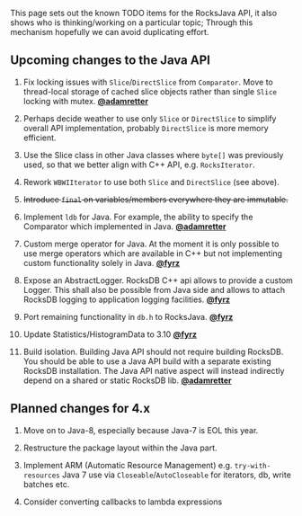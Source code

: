 This page sets out the known TODO items for the RocksJava API, it also shows who is thinking/working on a particular topic; Through this mechanism hopefully we can avoid duplicating effort.

## Upcoming changes to the Java API

1. Fix locking issues with `Slice`/`DirectSlice` from `Comparator`. Move to thread-local storage of cached slice objects rather than single `Slice` locking with mutex.
**[@adamretter](https://github.com/adamretter)**

  1. Perhaps decide weather to use only `Slice` or `DirectSlice` to simplify overall API implementation, probably `DirectSlice` is more memory efficient.

  2. Use the Slice class in other Java classes where `byte[]` was previously used, so that we better align with C++ API, e.g. `RocksIterator`.

2. Rework `WBWIIterator` to use both `Slice` and `DirectSlice` (see above).

3. ~~Introduce `final` on variables/members everywhere they are immutable.~~

4. Implement `ldb` for Java. For example, the ability to specify the Comparator which implemented in Java.
**[@adamretter](https://github.com/adamretter)**

5. Custom merge operator for Java. At the moment it is only possible to use merge operators which are available in C++ but not implementing custom functionality solely in Java.
**[@fyrz](https://github.com/fyrz)**

6. Expose an AbstractLogger. RocksDB C++ api allows to provide a custom Logger. This shall also be possible from Java side and allows to attach RocksDB logging to application logging facilities.
**[@fyrz](https://github.com/fyrz)**

7. Port remaining functionality in `db.h` to RocksJava.
**[@fyrz](https://github.com/fyrz)**

8. Update Statistics/HistogramData to 3.10
**[@fyrz](https://github.com/fyrz)**

9. Build isolation. Building Java API should not require building RocksDB. You should be able to use a Java API build with a separate existing RocksDB installation. The Java API native aspect will instead indirectly depend on a shared or static RocksDB lib.
**[@adamretter](https://github.com/adamretter)**

## Planned changes for 4.x

1. Move on to Java-8, especially because Java-7 is EOL this year.

2. Restructure the package layout within the Java part.

3. Implement ARM (Automatic Resource Management) e.g. `try-with-resources` Java 7 use via `Closeable`/`AutoCloseable` for iterators, db, write batches etc.

4. Consider converting callbacks to lambda expressions
